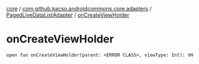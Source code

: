 [core](../../index.md) / [com.github.kacso.androidcommons.core.adapters](../index.md) / [PagedLiveDataListAdapter](index.md) / [onCreateViewHolder](.)

# onCreateViewHolder

`open fun onCreateViewHolder(parent: <ERROR CLASS>, viewType: Int): VH`